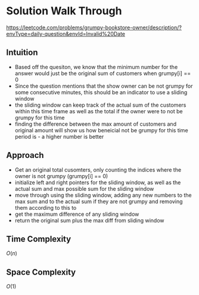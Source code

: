 # Solution Walk Through
https://leetcode.com/problems/grumpy-bookstore-owner/description/?envType=daily-question&envId=Invalid%20Date

## Intuition
- Based off the quesiton, we know that the minimum number for the answer would just be the original sum of customers when grumpy[i] == 0
- Since the question mentions that the show owner can be not grumpy for some consecutive minutes, this should be an indicator to use a sliding window
- the sliding window can keep track of the actual sum of the customers within this time frame as well as the total if the owner were to not be grumpy for this time
- finding the difference between the max amount of customers and original amount will show us how beneicial not be grumpy for this time period is - a higher number is better

## Approach
- Get an original total cusomters, only counting the indices where the owner is not grumpy (grumpy[i] == 0)
- initialize left and right pointers for the sliding window, as well as the actual sum and max possible sum for the sliding window
- move through using the sliding window, adding any new numbers to the max sum and to the actual sum if they are not grumpy and removing them according to this to
- get the maximum difference of any sliding window
- return the original sum plus the max diff from sliding window


## Time Complexity
$O(n)$

## Space Complexity
$O(1)$



